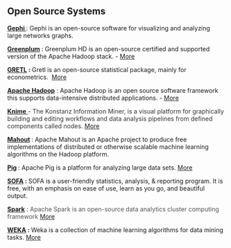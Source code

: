<h2><strong>Open Source Systems</strong></h2>
<strong><a href="https://gephi.org/">Gephi </a></strong>: Gephi is an open-source software for visualizing and analyzing large networks graphs.

<strong><a title="Greenplum" href="http://www.greenplum.com/" target="_blank">Greenplum</a> </strong>: Greenplum HD is an open-source certified and supported version of the Apache Hadoop stack. - <a href="https://github.com/DragonflyStats/Tech/blob/master/GreenPlum.md" target="_blank">More</a>

<strong><a href="http://irishrproject.pbworks.com/w/page/GRETL">GRETL</a> : </strong>Gretl is an open-source statistical package, mainly for econometrics.  <a href="https://github.com/DragonflyStats/Tech/blob/master/Gretl.md" target="_blank">More</a>

<strong><a title="Apache Hadoop" href="hadoop.apache.org">Apache Hadoop</a></strong> : Apache Hadoop is an open source software framework this supports data-intensive distributed applications. - <a href="https://github.com/DragonflyStats/Tech/blob/master/ApacheHadoop.md" target="_blank">More</a>

<a href="http://www.knime.org/" target="_blank"><strong>Knime</strong> </a>- <span style="color:#333333;">The Konstanz Information Miner, is a visual platform for graphically building and editing workflows and data analysis pipelines from defined components called nodes. <a href="https://github.com/DragonflyStats/WEKA/blob/master/Knime.md" target="_blank">More</a></span>

<strong><a title="Apache Mahout" href="mahout.apache.org/‎" target="_blank">Mahout</a> </strong>: Apache Mahout is an Apache project to produce free implementations of distributed or otherwise scalable machine learning algorithms on the Hadoop platform.

<strong><a title="Apache Pig" href="http://pig.apache.org/" target="_blank">Pig</a> </strong>: Apache Pig is a platform for analyzing large data sets. <a href="https://github.com/DragonflyStats/Tech/blob/master/ApachePig.md" target="_blank">More</a>

<strong><a title="SOFA Statistics" href="http://www.sofastatistics.com/" target="_blank">SOFA</a> : </strong>SOFA is a user-friendly statistics, analysis, & reporting program. It is free, with an emphasis on ease of use, learn as you go, and beautiful output.

<a href="https://github.com/DragonflyStats/Tech/blob/master/ApacheSpark.md" target="_blank"><strong>Spark</strong></a> : <span style="color:#545454;">Apache Spark</span><span style="color:#545454;"> is an open-source data analytics cluster computing framework <a href="https://github.com/DragonflyStats/Tech/blob/master/ApacheSpark.md" target="_blank">More</a></span>

<strong><a title="WEKA" href="http://www.cs.waikato.ac.nz/ml/weka/" target="_blank">WEKA</a> : </strong>Weka is a collection of machine learning algorithms for data mining tasks. <a href="https://github.com/DragonflyStats/WEKA/blob/master/IntroductiontoWeka.md" target="_blank">More</a>
